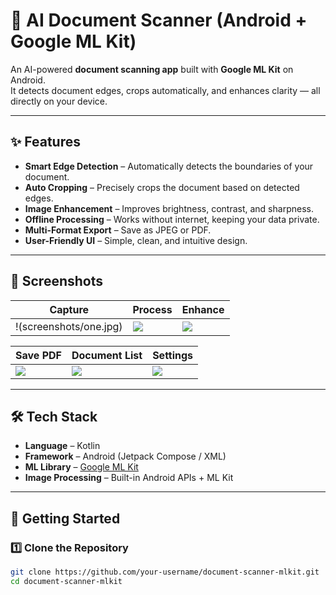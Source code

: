 # 📄 AI Document Scanner (Android + Google ML Kit)

An AI-powered **document scanning app** built with **Google ML Kit** on Android.  
It detects document edges, crops automatically, and enhances clarity — all directly on your device.

---

## ✨ Features

- **Smart Edge Detection** – Automatically detects the boundaries of your document.
- **Auto Cropping** – Precisely crops the document based on detected edges.
- **Image Enhancement** – Improves brightness, contrast, and sharpness.
- **Offline Processing** – Works without internet, keeping your data private.
- **Multi-Format Export** – Save as JPEG or PDF.
- **User-Friendly UI** – Simple, clean, and intuitive design.

---

## 📱 Screenshots

| Capture | Process | Enhance |
|---------|---------|---------|
| !(screenshots/one.jpg) | ![](screenshots/two.png) | ![](screenshots/three.png) |

| Save PDF | Document List | Settings |
|----------|--------------|----------|
| ![](screenshots/four.png) | ![](screenshots/five.png) | ![](screenshots/six.png) |

---

## 🛠️ Tech Stack

- **Language** – Kotlin
- **Framework** – Android (Jetpack Compose / XML)
- **ML Library** – [Google ML Kit](https://developers.google.com/ml-kit)
- **Image Processing** – Built-in Android APIs + ML Kit

---

## 🚀 Getting Started

### 1️⃣ Clone the Repository
```bash
git clone https://github.com/your-username/document-scanner-mlkit.git
cd document-scanner-mlkit


